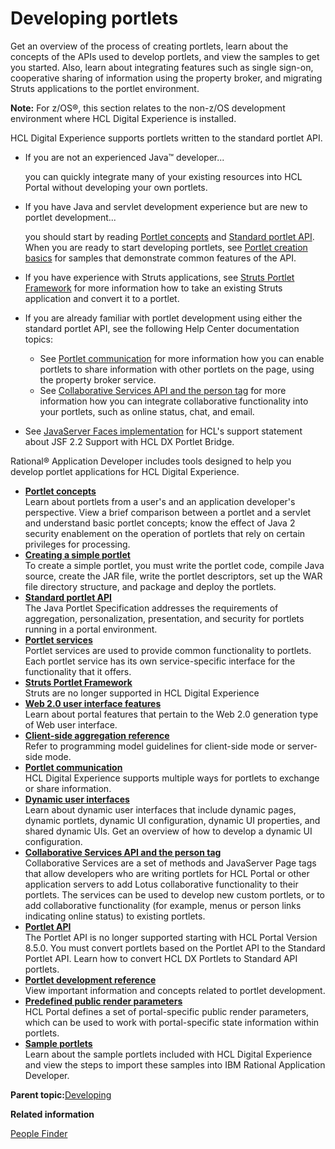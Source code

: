# Developing portlets

Get an overview of the process of creating portlets, learn about the concepts of the APIs used to develop portlets, and view the samples to get you started. Also, learn about integrating features such as single sign-on, cooperative sharing of information using the property broker, and migrating Struts applications to the portlet environment.

**Note:** For z/OS®, this section relates to the non-z/OS development environment where HCL Digital Experience is installed.

HCL Digital Experience supports portlets written to the standard portlet API.

-   If you are not an experienced Java™ developer...

    you can quickly integrate many of your existing resources into HCL Portal without developing your own portlets.

-   If you have Java and servlet development experience but are new to portlet development...

    you should start by reading [Portlet concepts](wpsbpc.md) and [Standard portlet API](jsrapi.md). When you are ready to start developing portlets, see [Portlet creation basics](wpswrplt.md) for samples that demonstrate common features of the API.

-   If you have experience with Struts applications, see [Struts Portlet Framework](wpsstruts.md) for more information how to take an existing Struts application and convert it to a portlet.
-   If you are already familiar with portlet development using either the standard portlet API, see the following Help Center documentation topics:
    -   See [Portlet communication](pltcom_ptlt_com.md) for more information how you can enable portlets to share information with other portlets on the page, using the property broker service.
    -   See [Collaborative Services API and the person tag](../collab/i_coll_r_cs_api.md) for more information how you can integrate collaborative functionality into your portlets, such as online status, chat, and email.
-   See [JavaServer Faces implementation](../migrate/mig_post_jsf.md) for HCL's support statement about JSF 2.2 Support with HCL DX Portlet Bridge.

Rational® Application Developer includes tools designed to help you develop portlet applications for HCL Digital Experience.

-   **[Portlet concepts](../dev-portlet/wpsbpc.md)**  
Learn about portlets from a user's and an application developer's perspective. View a brief comparison between a portlet and a servlet and understand basic portlet concepts; know the effect of Java 2 security enablement on the operation of portlets that rely on certain privileges for processing.
-   **[Creating a simple portlet](../dev-portlet/wpsbscfg.md)**  
To create a simple portlet, you must write the portlet code, compile Java source, create the JAR file, write the portlet descriptors, set up the WAR file directory structure, and package and deploy the portlets.
-   **[Standard portlet API](../dev-portlet/jsrapi.md)**  
The Java Portlet Specification addresses the requirements of aggregation, personalization, presentation, and security for portlets running in a portal environment.
-   **[Portlet services](../dev-portlet/wpsptservice.md)**  
Portlet services are used to provide common functionality to portlets. Each portlet service has its own service-specific interface for the functionality that it offers.
-   **[Struts Portlet Framework](../dev-portlet/wpsstruts.md)**  
Struts are no longer supported in HCL Digital Experience
-   **[Web 2.0 user interface features](../dev-portlet/w2_ovu.md)**  
Learn about portal features that pertain to the Web 2.0 generation type of Web user interface.
-   **[Client-side aggregation reference](../dev-portlet/csa2r.md)**  
Refer to programming model guidelines for client-side mode or server-side mode.
-   **[Portlet communication](../dev-portlet/pltcom_ptlt_com.md)**  
HCL Digital Experience supports multiple ways for portlets to exchange or share information.
-   **[Dynamic user interfaces](../dev-portlet/wpsdynui_cpts.md)**  
Learn about dynamic user interfaces that include dynamic pages, dynamic portlets, dynamic UI configuration, dynamic UI properties, and shared dynamic UIs. Get an overview of how to develop a dynamic UI configuration.
-   **[Collaborative Services API and the person tag](../collab/i_coll_r_cs_api.md)**  
Collaborative Services are a set of methods and JavaServer Page tags that allow developers who are writing portlets for HCL Portal or other application servers to add Lotus collaborative functionality to their portlets. The services can be used to develop new custom portlets, or to add collaborative functionality \(for example, menus or person links indicating online status\) to existing portlets.
-   **[Portlet API](../dev-portlet/wpspapi.md)**  
The Portlet API is no longer supported starting with HCL Portal Version 8.5.0. You must convert portlets based on the Portlet API to the Standard Portlet API. Learn how to convert HCL DX Portlets to Standard API portlets.
-   **[Portlet development reference](../dev-portlet/wpsdevref.md)**  
View important information and concepts related to portlet development.
-   **[Predefined public render parameters](../dev-portlet/predef_pub_ren_param.md)**  
HCL Portal defines a set of portal-specific public render parameters, which can be used to work with portal-specific state information within portlets.
-   **[Sample portlets](../dev-portlet/jsrsamp.md)**  
Learn about the sample portlets included with HCL Digital Experience and view the steps to import these samples into IBM Rational Application Developer.

**Parent topic:**[Developing](../dev/developing_parent.md)

**Related information**  


[People Finder](../collab/i_coll_r_porcc_pfnd.md)

